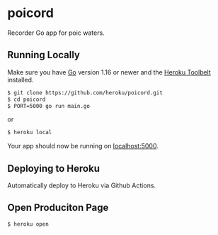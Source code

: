 # poicord

Recorder Go app for poic waters.

## Running Locally

Make sure you have [Go](http://golang.org/doc/install) version 1.16 or newer and the [Heroku Toolbelt](https://toolbelt.heroku.com/) installed.

```sh
$ git clone https://github.com/heroku/poicord.git
$ cd poicord
$ PORT=5000 go run main.go
```

or

```sh
$ heroku local
```

Your app should now be running on [localhost:5000](http://localhost:5000/).

## Deploying to Heroku

Automatically deploy to Heroku via Github Actions.

## Open Produciton Page

```sh
$ heroku open
```
